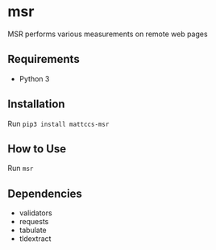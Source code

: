 msr
===
MSR performs various measurements on remote web pages

Requirements
------------
- Python 3

Installation
------------
Run ``pip3 install mattccs-msr``

How to Use
----------
Run ``msr``

Dependencies
------------
- validators
- requests
- tabulate
- tldextract
